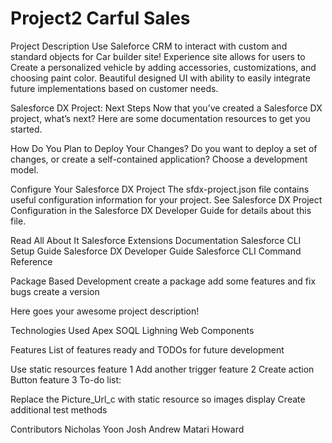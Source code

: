 # Project2 Carful Sales

Project Description
Use Saleforce CRM to interact with custom and standard objects for Car builder site!  Experience site allows for users to Create a personalized vehicle by adding accessories, customizations, and choosing paint color.  Beautiful designed UI with ability to easily integrate future implementations based on customer needs.

Salesforce DX Project: Next Steps
Now that you’ve created a Salesforce DX project, what’s next? Here are some documentation resources to get you started.

How Do You Plan to Deploy Your Changes?
Do you want to deploy a set of changes, or create a self-contained application? Choose a development model.

Configure Your Salesforce DX Project
The sfdx-project.json file contains useful configuration information for your project. See Salesforce DX Project Configuration in the Salesforce DX Developer Guide for details about this file.

Read All About It
Salesforce Extensions Documentation
Salesforce CLI Setup Guide
Salesforce DX Developer Guide
Salesforce CLI Command Reference

Package Based Development
create a package
add some features and fix bugs
create a version

Here goes your awesome project description!

Technologies Used
Apex 
SOQL 
Lighning Web Components

Features
List of features ready and TODOs for future development

Use static resources feature 1
Add another trigger feature 2
Create action Button feature 3
To-do list:

Replace the Picture_Url_c with static resource so images display
Create additional test methods

Contributors
Nicholas Yoon
Josh Andrew
Matari Howard

